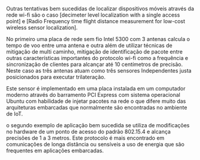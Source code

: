 Outras tentativas bem sucedidas de localizar dispositivos móveis através da rede wi-fi são o caso
[decimeter level localization with a single access point] e [Radio Frequency time flight distance
measurement for low-cost wireless sensor localization].

No primeiro uma placa de rede sem fio 
Intel 5300 com 3 antenas calcula o tempo de voo entre uma antena e outra além de utilizar 
técnicas de mitigação de multi caminho, mitigação de identificação de pacote entre outras
características importantes do protocolo wi-fi como a frequência e sincronização de clientes 
para alcançar até 10 centímetros de precisão. Neste caso as três antenas atuam como  três sensores 
Independentes justa posicionados para executar trilateração.

Este sensor é implementado em uma placa
instalada em um computador moderno através  do barramento PCI Express com sistema operacional Ubuntu 
com habilidade de injetar pacotes na rede o que difere muito  das arquiteturas embarcadas que
normalmente são encontradas no ambiente de IoT.

o segundo exemplo de aplicação bem sucedida se utiliza de modificações no hardware de um ponto
de acesso do padrão 802.15.4 e alcança precisões de 1 a 3 metros. Este protocolo é mais 
encontrado em comunicações de longa distância ou sensíveis a uso de energia que são frequentes em aplicações embarcadas.

